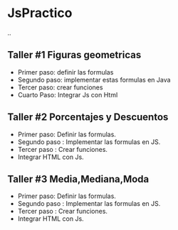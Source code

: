 # JsPractico

..

## Taller #1 Figuras geometricas

- Primer paso: definir las formulas
- Segundo paso: implementar estas formulas en Java
- Tercer paso: crear funciones
- Cuarto Paso: Integrar Js con Html

## Taller #2 Porcentajes y Descuentos

- Primer paso: Definir las formulas.
- Segundo paso : Implementar las formulas en JS.
- Tercer paso : Crear funciones.
- Integrar HTML con Js.

## Taller #3 Media,Mediana,Moda

- Primer paso: Definir las formulas.
- Segundo paso : Implementar las formulas en JS.
- Tercer paso : Crear funciones.
- Integrar HTML con Js.
